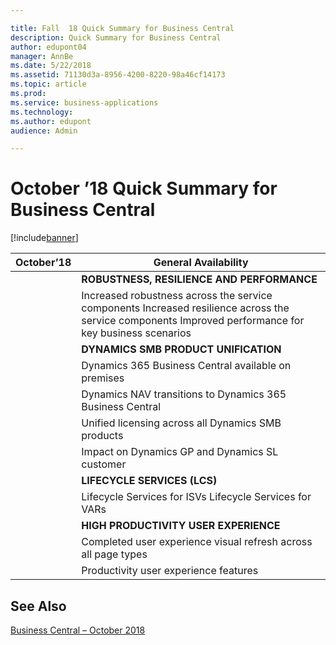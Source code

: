 ```yaml
---

title: Fall  18 Quick Summary for Business Central
description: Quick Summary for Business Central
author: edupont04
manager: AnnBe
ms.date: 5/22/2018
ms.assetid: 71130d3a-8956-4200-8220-98a46cf14173
ms.topic: article
ms.prod:
ms.service: business-applications
ms.technology:
ms.author: edupont
audience: Admin

---
```

#  October ’18 Quick Summary for Business Central


[!include[banner](../../../includes/banner.md)]

| October’18 | **General Availability**                                                                                                                              |
|------------|-------------------------------------------------------------------------------------------------------------------------------------------------------|
|            | **ROBUSTNESS, RESILIENCE AND PERFORMANCE**                                                                                                            |
|            | Increased robustness across the service components Increased resilience across the service components Improved performance for key business scenarios |
|            | **DYNAMICS SMB PRODUCT UNIFICATION**                                                                                                                  |
|            | Dynamics 365 Business Central available on premises                                                                                                   |
|            | Dynamics NAV transitions to Dynamics 365 Business Central                                                                                             |
|            | Unified licensing across all Dynamics SMB products                                                                                                    |
|            | Impact on Dynamics GP and Dynamics SL customer                                                                                                        |
|            | **LIFECYCLE SERVICES (LCS)**                                                                                                                          |
|            | Lifecycle Services for ISVs Lifecycle Services for VARs                                                                                               |
|            | **HIGH PRODUCTIVITY USER EXPERIENCE**                                                                                                                 |
|            | Completed user experience visual refresh across all page types                                                                                        |
|            | Productivity user experience features                                                                                                                 |

## See Also
[Business Central – October 2018](index.md)  
